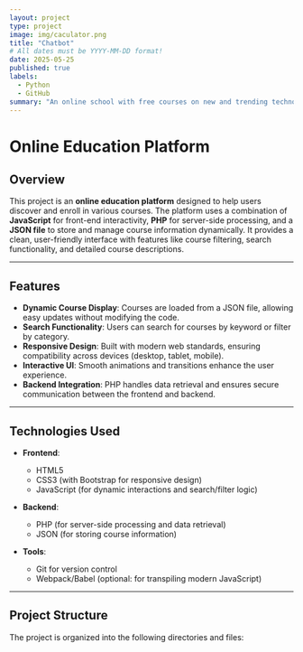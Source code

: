 ```yaml
---
layout: project
type: project
image: img/caculator.png
title: "Chatbot"
# All dates must be YYYY-MM-DD format!
date: 2025-05-25
published: true
labels:
  - Python
  - GitHub
summary: "An online school with free courses on new and trending technologies and related mathematical background."
---
```


# Online Education Platform

## Overview

This project is an **online education platform** designed to help users discover and enroll in various courses. The platform uses a combination of **JavaScript** for front-end interactivity, **PHP** for server-side processing, and a **JSON file** to store and manage course information dynamically. It provides a clean, user-friendly interface with features like course filtering, search functionality, and detailed course descriptions.

---

## Features

- **Dynamic Course Display**: Courses are loaded from a JSON file, allowing easy updates without modifying the code.
- **Search Functionality**: Users can search for courses by keyword or filter by category.
- **Responsive Design**: Built with modern web standards, ensuring compatibility across devices (desktop, tablet, mobile).
- **Interactive UI**: Smooth animations and transitions enhance the user experience.
- **Backend Integration**: PHP handles data retrieval and ensures secure communication between the frontend and backend.

---

## Technologies Used

- **Frontend**:
  - HTML5
  - CSS3 (with Bootstrap for responsive design)
  - JavaScript (for dynamic interactions and search/filter logic)

- **Backend**:
  - PHP (for server-side processing and data retrieval)
  - JSON (for storing course information)

- **Tools**:
  - Git for version control
  - Webpack/Babel (optional: for transpiling modern JavaScript)

---

## Project Structure

The project is organized into the following directories and files:
